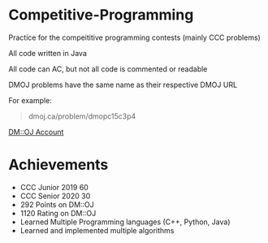 # Competitive-Programming
Practice for the compeititive programming contests (mainly CCC problems)

All code written in Java

All code can AC, but not all code is commented or readable

DMOJ problems have the same name as their respective DMOJ URL

For example:
> dmoj.ca/problem/dmopc15c3p4

[DM::OJ Account](https://dmoj.ca/user/Frankie123456789)

# Achievements

- CCC Junior 2019 60
- CCC Senior 2020 30
- 292 Points on DM::OJ
- 1120 Rating on DM::OJ
- Learned Multiple Programming languages (C++, Python, Java)
- Learned and implemented multiple algorithms
